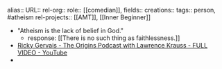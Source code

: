alias::
URL::
rel-org::
role:: [[comedian]], 
fields:: 
creations:: 
tags:: person, #atheism 
rel-projects:: [[AMT]], [[Inner Beginner]] 


- "Atheism is the lack of belief in God."
	- response: [[There is no such thing as faithlessness.]]
- [Ricky Gervais - The Origins Podcast with Lawrence Krauss - FULL VIDEO - YouTube](https://www.youtube.com/watch?v=qXLv1PHLilU)
-